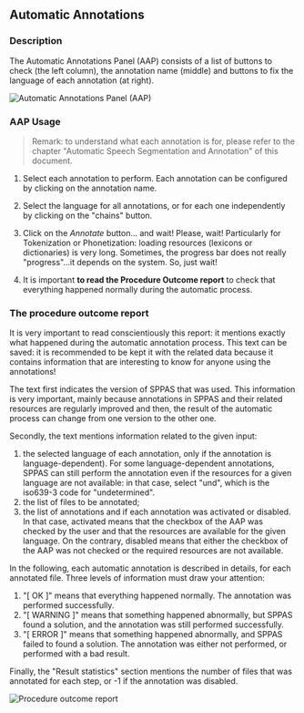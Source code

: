 ## Automatic Annotations

### Description

The Automatic Annotations Panel (AAP) consists of a list of buttons to check 
(the left column), the annotation name (middle) and buttons to fix the 
language of each annotation (at right).

![Automatic Annotations Panel (AAP)](./etc/screenshots/AAP.png)


### AAP Usage

>Remark: to understand what each annotation is for, please refer to 
>the chapter "Automatic Speech Segmentation and Annotation" of this document.

1. Select each annotation to perform. 
Each annotation can be configured by clicking on the annotation name.

2. Select the language for all annotations, or for each one independently by 
clicking on the "chains" button.

3. Click on the *Annotate* button... and wait! Please, wait! Particularly for
Tokenization or Phonetization: loading resources (lexicons or dictionaries) is
very long. Sometimes, the progress bar does not really "progress"...it depends
on the system. So, just wait!

4. It is important **to read the Procedure Outcome report** to check that 
everything happened normally during the automatic process.


### The procedure outcome report

It is very important to read conscientiously this report: it mentions 
exactly what happened during the automatic annotation process.
This text can be saved: it is recommended to be kept it with the related data
because it contains information that are interesting to know for anyone using
the annotations!

The text first indicates the version of SPPAS that was used. This information is 
very important, mainly because annotations in SPPAS and their related resources
are regularly improved and then, the result of the automatic process can change
from one version to the other one.

Secondly, the text mentions information related to the given input: 

1. the selected language of each annotation, only if the annotation is 
language-dependent). For some language-dependent annotations, SPPAS can 
still perform the annotation even if the resources for a given language are 
not available: in that case, select "und", which is the iso639-3 code for
"undetermined".
2. the list of files to be annotated; 
3. the list of annotations and if each annotation was activated or disabled. 
In that case, activated means that the checkbox of the AAP was checked by the 
user and that the resources are available for the given language. On the 
contrary, disabled means that either the checkbox of the AAP was not checked 
or the required resources are not available.

In the following, each automatic annotation is described in details, for each
annotated file. Three levels of information must draw your attention:

1. "[   OK    ]" means that everything happened normally. The annotation was 
performed successfully.
2. "[ WARNING ]" means that something happened abnormally, but SPPAS found
a solution, and the annotation was still performed successfully.
3. "[  ERROR  ]" means that something happened abnormally, and SPPAS failed to
found a solution. The annotation was either not performed, or performed with
a bad result.

Finally, the "Result statistics" section mentions the number of files that was
annotated for each step, or -1 if the annotation was disabled. 

![Procedure outcome report](./etc/screenshots/log.png)
